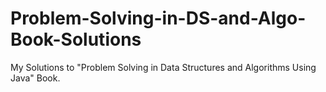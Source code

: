 # Problem-Solving-in-DS-and-Algo-Book-Solutions
My Solutions to "Problem Solving in Data Structures and Algorithms Using Java" Book.
